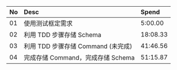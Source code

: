 |No|Desc|Spend|
|:---|:---|:---|
|01|使用测试框定需求|5:00.00|
|02|利用 TDD 步骤存储 Schema |18:08.33|
|03|利用 TDD 步骤存储 Command (未完成) |41:46.56|
|04|完成存储 Command，完成存储 Schema |51:15.87|